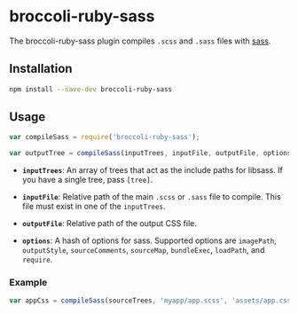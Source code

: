 # broccoli-ruby-sass

The broccoli-ruby-sass plugin compiles `.scss` and `.sass` files with
[sass](https://github.com/sass/sass).

## Installation

```bash
npm install --save-dev broccoli-ruby-sass
```

## Usage

```js
var compileSass = require('broccoli-ruby-sass');

var outputTree = compileSass(inputTrees, inputFile, outputFile, options);
```

* **`inputTrees`**: An array of trees that act as the include paths for
  libsass. If you have a single tree, pass `[tree]`.

* **`inputFile`**: Relative path of the main `.scss` or `.sass` file to compile.
  This file must exist in one of the `inputTrees`.

* **`outputFile`**: Relative path of the output CSS file.

* **`options`**: A hash of options for sass. Supported options are
  `imagePath`, `outputStyle`, `sourceComments`, `sourceMap`, `bundleExec`,
  `loadPath`, and `require`.

### Example

```js
var appCss = compileSass(sourceTrees, 'myapp/app.scss', 'assets/app.css');
